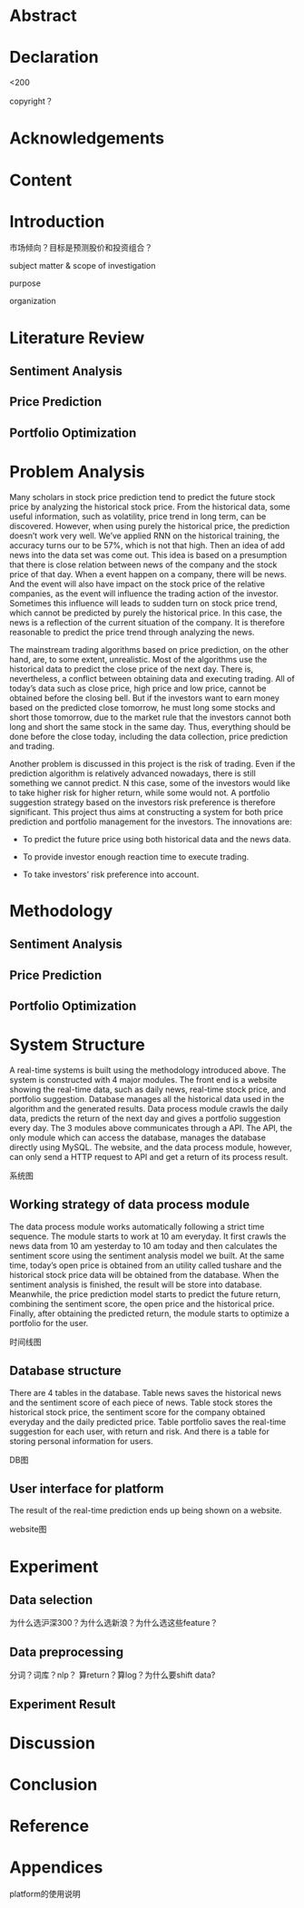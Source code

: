<h1>Abstract</h1>
<h1>Declaration</h1>
<200

copyright？

<h1>Acknowledgements</h1>
<h1>Content</h1>
<h1>Introduction</h1>
市场倾向？目标是预测股价和投资组合？

subject matter & scope of investigation

purpose

organization

<h1>Literature Review</h1>
<h2>Sentiment Analysis</h2>
<h2>Price Prediction</h2>
<h2>Portfolio Optimization</h2>
<h1>Problem Analysis</h1>
Many scholars in stock price prediction tend to predict the future stock price by analyzing the historical stock price. From the historical data, some useful information, such as volatility, price trend in long term, can be discovered. However, when using purely the historical price, the prediction doesn’t work very well. We’ve applied RNN on the historical training, the accuracy turns our to be 57%, which is not that high. Then an idea of add news into the data set was come out. This idea is based on a presumption that there is close relation between news of the company and the stock price of that day. When a event happen on a company, there will be news. And the event will also have impact on the stock price of the relative companies, as the event will influence the trading action of the investor. Sometimes this influence will leads to sudden turn on stock price trend, which cannot be predicted by purely the historical price. In this case, the news is a reflection of the current situation of the company. It is therefore reasonable to predict the price trend through analyzing the news.

The mainstream trading algorithms based on price prediction, on the other hand, are, to some extent, unrealistic. Most of the algorithms use the historical data to predict the close price of the next day. There is, nevertheless, a conflict between obtaining data and executing trading. All of today’s data such as close price, high price and low price, cannot be obtained before the closing bell. But if the investors want to earn money based on the predicted close tomorrow, he must long some stocks and short those tomorrow, due to the market rule that the investors cannot both long and short the same stock in the same day. Thus, everything should be done before the close today, including the data collection, price prediction and trading.

Another problem is discussed in this project is the risk of trading. Even if the prediction algorithm is relatively advanced nowadays, there is still something we cannot predict. N this case, some of the investors would like to take higher risk for higher return, while some would not. A portfolio suggestion strategy based on the investors risk preference is therefore significant. 
This project thus aims at constructing a system for both price prediction and portfolio management for the investors. The innovations are:

* To predict the future price using both historical data and the news data.

* To provide investor enough reaction time to execute trading.

* To take investors’ risk preference into account.

<h1>Methodology</h1>
<h2>Sentiment Analysis</h2>
<h2>Price Prediction</h2>
<h2>Portfolio Optimization</h2>
<h1>System Structure</h1>
A real-time systems is built using the methodology introduced above. The system is constructed with 4 major modules. The front end is a website showing the real-time data, such as daily news, real-time stock price, and portfolio suggestion. Database manages all the historical data used in the algorithm and the generated results. Data process module crawls the daily data, predicts the return of the next day and gives a portfolio suggestion every day. The 3 modules above communicates through a API. The API, the only module which can access the database, manages the database directly using MySQL. The website, and the data process module, however, can only send a HTTP request to API and get a return of its process result.

系统图

<h2>Working strategy of data process module</h2>
The data process module works automatically following a strict time sequence. The module starts to work at 10 am everyday. It first crawls the news data from 10 am yesterday to 10 am today and then calculates the sentiment score using the sentiment analysis model we built. At the same time, today’s open price is obtained from an utility called tushare and the historical stock price data will be obtained from the database. When the sentiment analysis is finished, the result will be store into database. Meanwhile, the price prediction model starts to predict the future return, combining the sentiment score, the open price and the historical price. Finally, after obtaining the predicted return, the module starts to optimize a portfolio for the user.

时间线图

<h2>Database structure</h2>
There are 4 tables in the database. Table news saves the historical news and the sentiment score of each piece of news. Table stock stores the historical stock price, the sentiment score for the company obtained everyday and the daily predicted price. Table portfolio saves the real-time suggestion for each user, with return and risk. And there is a table for storing personal information for users.

DB图

<h2>User interface for platform</h2>
The result of the real-time prediction ends up being shown on a website. 

website图

<h1>Experiment</h1>
<h2>Data selection</h2>
为什么选沪深300？为什么选新浪？为什么选这些feature？

<h2>Data preprocessing</h2>
分词？词库？nlp？  
算return？算log？为什么要shift data?

<h2>Experiment Result</h2>

<h1>Discussion</h1>
<h1>Conclusion</h1>
<h1>Reference</h1>
<h1>Appendices</h1>
platform的使用说明
